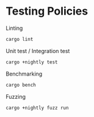 # Testing Policies

Linting

```sh
cargo lint
```

Unit test / Integration test

```sh
cargo +nightly test
```

Benchmarking

```sh
cargo bench
```

Fuzzing

```sh
cargo +nightly fuzz run
```
